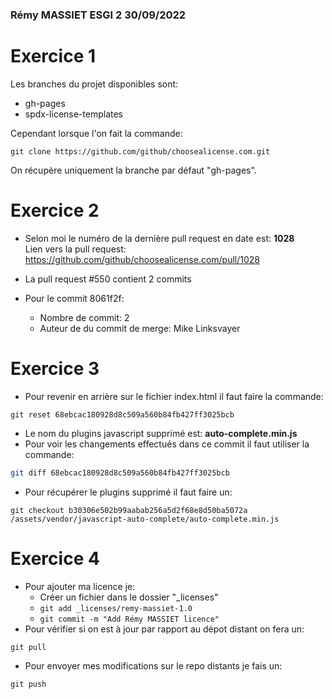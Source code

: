 ### Rémy MASSIET ESGI 2 30/09/2022

# Exercice 1

Les branches du projet disponibles sont: 

- gh-pages
- spdx-license-templates

Cependant lorsque l'on fait la commande:
```git
git clone https://github.com/github/choosealicense.com.git
```
On récupère uniquement la branche par défaut "gh-pages".

# Exercice 2
- Selon moi le numéro de la dernière pull request en date est: **1028** <br>
  Lien vers la pull request: https://github.com/github/choosealicense.com/pull/1028

- La pull request #550 contient 2 commits
- Pour le commit 8061f2f:
  - Nombre de commit: 2
  - Auteur de du commit de merge:  Mike Linksvayer

# Exercice 3

- Pour revenir en arrière sur le fichier index.html il faut faire la commande: 
```git
git reset 68ebcac180928d8c509a560b84fb427ff3025bcb
```
- Le nom du plugins javascript supprimé est: **auto-complete.min.js**
- Pour voir les changements effectués dans ce commit il faut utiliser la commande:
```bash
git diff 68ebcac180928d8c509a560b84fb427ff3025bcb
```
- Pour récupérer le plugins supprimé il faut faire un: 
```
git checkout b30306e502b99aabab256a5d2f68e8d50ba5072a /assets/vendor/javascript-auto-complete/auto-complete.min.js
```

# Exercice 4
- Pour ajouter ma licence je:
  - Créer un fichier dans le dossier "_licenses"
  - ```git add _licenses/remy-massiet-1.0```
  - ```git commit -m "Add Rémy MASSIET licence"```
- Pour vérifier si on est à jour par rapport au dépot distant on fera un: 
```git
git pull
```
- Pour envoyer mes modifications sur le repo distants je fais un:
```
git push
```
